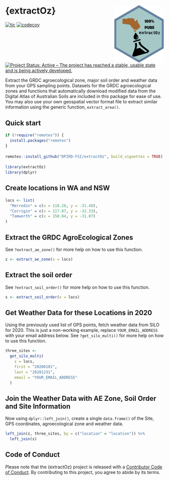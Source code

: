 
# {extractOz} <img src="man/figures/logo.png" align="right" />

<!-- badges: start -->
[![tic](https://github.com/adamhsparks/extractOz/workflows/tic/badge.svg?branch=main)](https://github.com/DPIRD-FSI/extractOz/actions)
[![codecov](https://codecov.io/gh/DPIRD-FSI/extractOz/branch/main/graph/badge.svg?token=PBtL3rNIYb)](https://codecov.io/gh/DPIRD-FSI/extractOz)
[![Project Status: Active – The project has reached a stable, usable state and is being actively developed.](https://www.repostatus.org/badges/latest/active.svg)](https://www.repostatus.org/#active)
<!-- badges: end -->

Extract the GRDC agroecological zone, major soil order and weather data from your GPS sampling points.
Datasets for the GRDC agroecological zones and functions that automatically download modified data from the Digital Atlas of Australian Soils are included in this package for ease of use.
You may also use your own geospatial vector format file to extract similar information using the generic function, `extract_area()`.

## Quick start

```r
if (!require("remotes")) {
  install.packages("remotes")
}

remotes::install_github("DPIRD-FSI/extractOz", build_vignettes = TRUE)

library(extractOz)
library(dplyr)
```

## Create locations in WA and NSW

```r
locs <- list(
  "Merredin" = c(x = 118.28, y = -31.48),
  "Corrigin" = c(x = 117.87, y = -32.33),
  "Tamworth" = c(x = 150.84, y = -31.07)
)
```

## Extract the GRDC AgroEcological Zones

See `?extract_ae_zone()` for more help on how to use this function.

```r
z <- extract_ae_zone(x = locs)
```

## Extract the soil order

See `?extract_soil_order()` for more help on how to use this function.

```r
s <- extract_soil_order(x = locs)
```

## Get Weather Data for these Locations in 2020

Using the previously used list of GPS points, fetch weather data from SILO for 2020.
This is just a non-working example, replace `YOUR_EMAIL_ADDRESS` with your email address below.
See `?get_silo_multi()` for more help on how to use this function.

```r
three_sites <-
  get_silo_multi(
    x = locs,
    first = "20200101",
    last = "20201231",
    email = "YOUR_EMAIL_ADDRESS"
  )
```

## Join the Weather Data with AE Zone, Soil Order and Site Information

Now using `dplyr::left_join()`, create a single `data.frame()` of the Site, GPS coordinates, agroecological zone and weather data.

```r
left_join(z, three_sites, by = c("location" = "location")) %>% 
  left_join(s)
```

## Code of Conduct

Please note that the {extractOz} project is released with a [Contributor Code of Conduct](https://contributor-covenant.org/version/2/0/CODE_OF_CONDUCT.html). By contributing to this project, you agree to abide by its terms.
